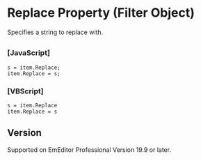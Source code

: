 # Replace Property (Filter Object)

Specifies a string to replace with.

## 

### \[JavaScript\]

```
s = item.Replace;
item.Replace = s;
```

### \[VBScript\]

```
s = item.Replace
item.Replace = s
```

## Version

Supported on EmEditor Professional Version 19.9 or later.
